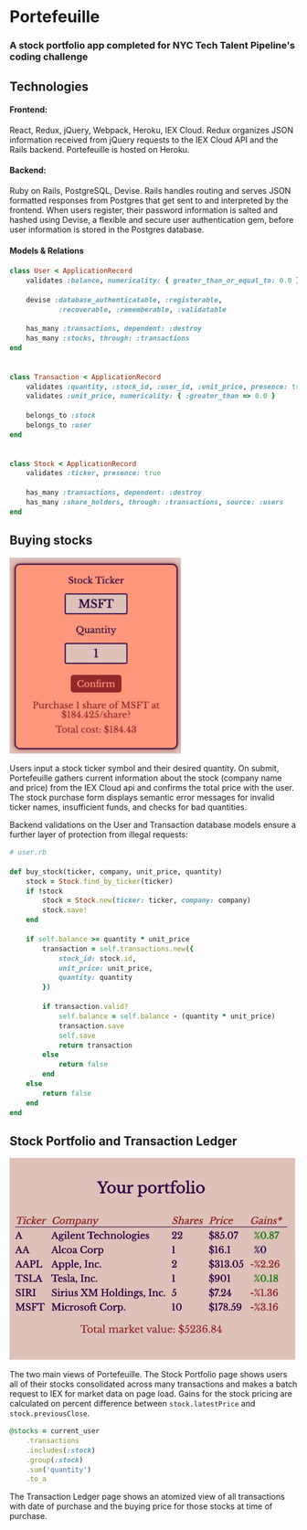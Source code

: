 # Portefeuille

### A stock portfolio app completed for NYC Tech Talent Pipeline's coding challenge

## Technologies

#### Frontend:

React, Redux, jQuery, Webpack, Heroku, IEX Cloud. Redux organizes JSON information received from jQuery requests to the IEX Cloud API and the Rails backend. Portefeuille is hosted on Heroku. 

#### Backend: 

Ruby on Rails, PostgreSQL, Devise. Rails handles routing and serves JSON formatted responses from Postgres that get sent to and interpreted by the frontend. When users register, their password information is salted and hashed using Devise, a flexible and secure user authentication gem, before  user information is stored in the Postgres database. 

#### Models & Relations
```ruby
class User < ApplicationRecord
	validates :balance, numericality: { greater_than_or_equal_to: 0.0 }
	
	devise :database_authenticatable, :registerable,
			:recoverable, :rememberable, :validatable

	has_many :transactions, dependent: :destroy
	has_many :stocks, through: :transactions
end


class Transaction < ApplicationRecord
	validates :quantity, :stock_id, :user_id, :unit_price, presence: true
	validates :unit_price, numericality: { :greater_than => 0.0 }
	
	belongs_to :stock
	belongs_to :user
end


class Stock < ApplicationRecord
    validates :ticker, presence: true
    
    has_many :transactions, dependent: :destroy
    has_many :share_holders, through: :transactions, source: :users
end
```


## Buying stocks


<img src="app/assets/images/stock_confirm.png" width="300" height="auto" />

Users input a stock ticker symbol and their desired quantity. On submit, Portefeuille gathers current information about the stock (company name and price) from the IEX Cloud api and confirms the total price with the user. The stock purchase form displays semantic error messages for invalid ticker names, insufficient funds, and checks for bad quantities. 

Backend validations on the User and Transaction database models ensure a further layer of protection from illegal requests: 

```ruby
# user.rb

def buy_stock(ticker, company, unit_price, quantity)
	stock = Stock.find_by_ticker(ticker)
	if !stock 
		stock = Stock.new(ticker: ticker, company: company)
		stock.save!
	end

	if self.balance >= quantity * unit_price
		transaction = self.transactions.new({
			stock_id: stock.id,
			unit_price: unit_price,
			quantity: quantity 
		})

		if transaction.valid?
			self.balance = self.balance - (quantity * unit_price)
			transaction.save
			self.save
			return transaction
		else 
			return false
		end
	else
		return false
	end
end
```

## Stock Portfolio and Transaction Ledger


<img src="app/assets/images/stockindex.png" width="500" height="auto" />

The two main views of Portefeuille. The Stock Portfolio page shows users all of their stocks consolidated across many transactions and makes a batch request to IEX for market data on page load. Gains for the stock pricing are calculated on percent difference between `stock.latestPrice` and `stock.previousClose`. 

```ruby
@stocks = current_user
	.transactions
	.includes(:stock)
	.group(:stock)
	.sum('quantity')
	.to_a
```

The Transaction Ledger page shows an atomized view of all transactions with date of purchase and the buying price for those stocks at time of purchase. 



